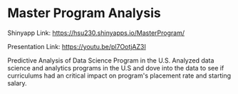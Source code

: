 # Master Program Analysis

Shinyapp Link: https://hsu230.shinyapps.io/MasterProgram/

Presentation Link: https://youtu.be/pl7OotjAZ3I

Predictive Analysis of Data Science Program in the U.S. Analyzed data science and analytics programs in the U.S and dove into the data to see if curriculums had an critical impact on program's placement rate and starting salary.
